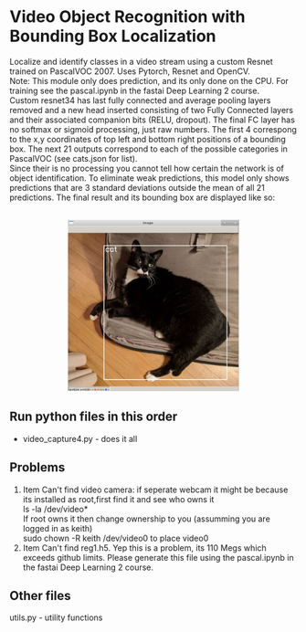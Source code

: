 # Video Object Recognition with Bounding Box Localization
Localize and identify classes in a video stream using a custom Resnet trained on PascalVOC 2007.  Uses Pytorch, Resnet and OpenCV.<br>
Note: This module only does prediction, and its only done on the CPU.  For training see the pascal.ipynb in the fastai Deep
Learning 2 course.<br>
Custom resnet34 has last fully connected and average pooling layers removed and a new head inserted consisting of two Fully Connected layers and their associated
companion bits (RELU, dropout).  The final FC layer has no softmax or sigmoid processing, just raw numbers.  The first 4 correspong to the x,y coordinates of top left and bottom right
positions of a bounding box.  The next 21 outputs correspond to each of the possible categories in PascalVOC (see cats.json for list).<br>
Since their is no processing you cannot tell how certain the network is of object identification.  To eliminate weak predictions, this model only shows predictions that are 3 standard
deviations outside the mean of all 21 predictions.  The final result and its bounding box are displayed like so:<br><br>
<p align="center">
<img src="https://github.com/kperkins411/video_object_recognition/blob/master/feltonID.png" width="300" height="300" />
</p>

## Run python files in this order
* video_capture4.py - does it all

## Problems
1. Item Can't find video camera: if seperate webcam it might be because its installed as root,first find it and see who owns it<br>
   ls -la /dev/video*<br>
   If root owns it then change ownership to you (assumming you are logged in as keith)<br>
    sudo chown -R keith /dev/video0 to place video0<br>
2. Item Can't find reg1.h5.  Yep this is a problem, its 110 Megs which exceeds github limits.  Please generate this file using the pascal.ipynb in the fastai Deep
Learning 2 course.

## Other files
utils.py - utility functions



